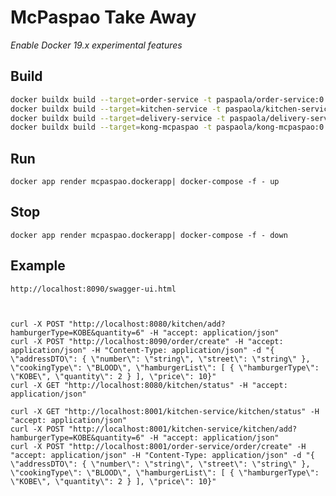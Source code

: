 McPaspao Take Away
==================

*Enable Docker 19.x experimental features*

Build
-----

```bash
docker buildx build --target=order-service -t paspaola/order-service:0.0.1 . &&\
docker buildx build --target=kitchen-service -t paspaola/kitchen-service:0.0.1 . &&\
docker buildx build --target=delivery-service -t paspaola/delivery-service:0.0.1 . &&\
docker buildx build --target=kong-mcpaspao -t paspaola/kong-mcpaspao:0.0.1 .
```

Run
---

    docker app render mcpaspao.dockerapp| docker-compose -f - up
    
Stop
----

    docker app render mcpaspao.dockerapp| docker-compose -f - down

Example
-------


    http://localhost:8090/swagger-ui.html
    
    

    curl -X POST "http://localhost:8080/kitchen/add?hamburgerType=KOBE&quantity=6" -H "accept: application/json"
    curl -X POST "http://localhost:8090/order/create" -H "accept: application/json" -H "Content-Type: application/json" -d "{ \"addressDTO\": { \"number\": \"string\", \"street\": \"string\" }, \"cookingType\": \"BLOOD\", \"hamburgerList\": [ { \"hamburgerType\": \"KOBE\", \"quantity\": 2 } ], \"price\": 10}"
    curl -X GET "http://localhost:8080/kitchen/status" -H "accept: application/json"
    
    curl -X GET "http://localhost:8001/kitchen-service/kitchen/status" -H "accept: application/json"
    curl -X POST "http://localhost:8001/kitchen-service/kitchen/add?hamburgerType=KOBE&quantity=6" -H "accept: application/json"
    curl -X POST "http://localhost:8001/order-service/order/create" -H "accept: application/json" -H "Content-Type: application/json" -d "{ \"addressDTO\": { \"number\": \"string\", \"street\": \"string\" }, \"cookingType\": \"BLOOD\", \"hamburgerList\": [ { \"hamburgerType\": \"KOBE\", \"quantity\": 2 } ], \"price\": 10}"
